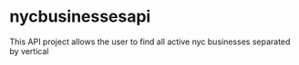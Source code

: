 # nycbusinessesapi
This API project allows the user to find all active nyc businesses separated by vertical
